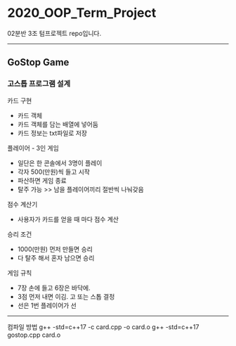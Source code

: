 # 2020_OOP_Term_Project

02분반 3조 텀프로젝트 repo입니다.
***
## GoStop Game

### 고스톱 프로그램 설계

카드 구현
- 카드 객체
- 카드 객체를 담는 배열에 넣어둠
- 카드 정보는 txt파일로 저장

플레이어 - 3인 게임
- 일단은 한 콘솔에서 3명이 플레이
- 각자 500(만원)씩 들고 시작
- 파산하면 게임 종료
- 탈주 가능 >> 남을 플레이어끼리 절반씩 나눠갖음

점수 계산기
- 사용자가 카드를 얻을 때 마다 점수 계산

승리 조건
- 1000(만원) 먼저 만들면 승리
- 다 탈주 해서 혼자 남으면 승리

게임 규칙
- 7장 손에 들고 6장은 바닥에.
- 3점 먼저 내면 이김. 고 또는 스톱 결정
- 선은 1번 플레이어가 선


***
컴파일 방법
g++ -std=c++17 -c card.cpp -o card.o
g++ -std=c++17 gostop.cpp card.o